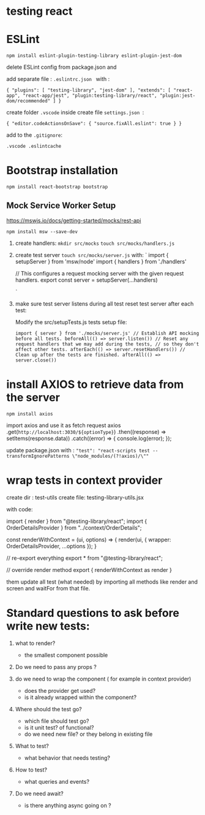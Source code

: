 # testing react 

# ESLint 
`npm install eslint-plugin-testing-library eslint-plugin-jest-dom `

delete ESLint config from package.json and 

add separate file : `.eslintrc.json ` with :

`{
    "plugins": [
        "testing-library",
        "jest-dom"
    ],
    "extends": [
        "react-app",
        "react-app/jest",
        "plugin:testing-library/react",
        "plugin:jest-dom/recommended"
    ]
}`

create folder `.vscode` inside create file `settings.json `:

`{
    "editor.codeActionsOnSave": { "source.fixAll.eslint": true }
}`

add to the `.gitignore`: 

`
.vscode
.eslintcache
`

# Bootstrap installation 

`npm install react-bootstrap bootstrap `

## Mock Service Worker Setup

https://mswjs.io/docs/getting-started/mocks/rest-api

`npm install msw --save-dev`

1. create handlers:
    `mkdir src/mocks`
    `touch src/mocks/handlers.js`

2.  create test server 
    `touch src/mocks/server.js`
    with:
    `
    import { setupServer } from 'msw/node'
    import { handlers } from './handlers'

    // This configures a request mocking server with the given request handlers.
    export const server = setupServer(...handlers)

    `

3.  make sure test server listens during all test reset test server after each test:
    
    Modify the src/setupTests.js tests setup file:

    `
    import { server } from './mocks/server.js'
    // Establish API mocking before all tests.
    beforeAll(() => server.listen())
    // Reset any request handlers that we may add during the tests,
    // so they don't affect other tests.
    afterEach(() => server.resetHandlers())
    // Clean up after the tests are finished.
    afterAll(() => server.close())
    `

# install AXIOS to retrieve data from the server

`npm install axios`

import axios and use it as fetch request 
axios
      .get(`http://localhost:3030/${optionType}`)
      .then((response) => setItems(response.data))
      .catch((error) => {
        console.log(error);
      });
      
update package.json with :
`"test": "react-scripts test --transformIgnorePatterns \"node_modules/(?!axios)/\""`

# wrap tests in context provider

create dir : test-utils
create file: testing-library-utils.jsx

with code:

import { render  } from "@testing-library/react";
import { OrderDetailsProvider } from "../context/OrderDetails";

const renderWithContext = (ui, options) => {
  render(ui, { wrapper: OrderDetailsProvider, ...options });
}

// re-export everything
export * from "@testing-library/react";

// override render method
export { renderWithContext as render }


them update all test (what needed) by importing all methods like render and screen and waitFor from that file. 


# Standard questions to ask before write new tests:

1. what to render? 
    - the smallest component possible 

2. Do we need to pass any props ? 

3. do we need to wrap the component ( for example in context provider)
    - does the provider get used? 
    - is it already wrapped within the component?

4. Where should the test go? 
    - which file should test go? 
    - is it unit test? of functional?
    - do we need new file? or they belong in existing file

5. What to test? 
    - what behavior that needs testing?

6. How to test? 
    - what queries and events? 

7. Do we need await? 
    - is there anything async going on ?

